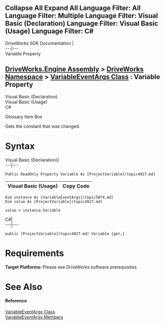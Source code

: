        

 Collapse All Expand All  Language Filter: All  Language Filter: Multiple  Language Filter: Visual Basic (Declaration) Language Filter: Visual Basic (Usage) Language Filter: C#  
---  
DriveWorks SDK Documentation  |   
---|---  
Variable Property   
  
[DriveWorks.Engine Assembly](topic2156.md) > [DriveWorks Namespace](topic2159.md) > [VariableEventArgs Class](topic5874.md) : Variable Property  
---  
  
Visual Basic (Declaration)    
Visual Basic (Usage)    
C# 

Glossary Item Box

Gets the constant that was changed. 

# Syntax

Visual Basic (Declaration)|   
---|---  
      
    
    Public ReadOnly Property Variable As [ProjectVariable](topic4927.md)  
  
Visual Basic (Usage)| Copy Code  
---|---  
      
    
    Dim instance As [VariableEventArgs](topic5874.md)
    Dim value As [ProjectVariable](topic4927.md)
     
    value = instance.Variable  
  
C#|   
---|---  
      
    
    public [ProjectVariable](topic4927.md) Variable {get;}  
  
# Requirements

**Target Platforms:** Please see DriveWorks software prerequisites.

# See Also

#### Reference

[VariableEventArgs Class](topic5874.md)   
[VariableEventArgs Members](topic5875.md)


